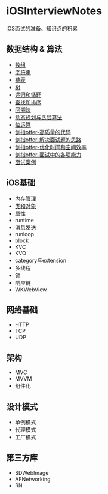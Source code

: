# iOSInterviewNotes

iOS面试的准备、知识点的积累

## 数据结构 & 算法
* [数组](https://github.com/tangshenghao/iOSInterviewNotes/blob/master/数据结构%26算法/数组/数组.md)
* [字符串](https://github.com/tangshenghao/iOSInterviewNotes/blob/master/数据结构%26算法/字符串/字符串.md)
* [链表](https://github.com/tangshenghao/iOSInterviewNotes/blob/master/数据结构%26算法/链表/链表.md)
* [树](https://github.com/tangshenghao/iOSInterviewNotes/blob/master/数据结构%26算法/树/树.md)
* [递归和循环](https://github.com/tangshenghao/iOSInterviewNotes/blob/master/数据结构%26算法/递归和循环/递归和循环.md)
* [查找和排序](https://github.com/tangshenghao/iOSInterviewNotes/blob/master/%E6%95%B0%E6%8D%AE%E7%BB%93%E6%9E%84&%E7%AE%97%E6%B3%95/%E6%9F%A5%E6%89%BE%E5%92%8C%E6%8E%92%E5%BA%8F/%E6%9F%A5%E6%89%BE%E5%92%8C%E6%8E%92%E5%BA%8F.md)
* [回溯法](https://github.com/tangshenghao/iOSInterviewNotes/blob/master/%E6%95%B0%E6%8D%AE%E7%BB%93%E6%9E%84%26%E7%AE%97%E6%B3%95/%E5%9B%9E%E6%BA%AF%E6%B3%95/%E5%9B%9E%E6%BA%AF%E6%B3%95.md)
* [动态规划与贪婪算法](https://github.com/tangshenghao/iOSInterviewNotes/blob/master/%E6%95%B0%E6%8D%AE%E7%BB%93%E6%9E%84%26%E7%AE%97%E6%B3%95/%E5%8A%A8%E6%80%81%E8%A7%84%E5%88%92%E4%B8%8E%E8%B4%AA%E5%A9%AA%E7%AE%97%E6%B3%95/%E5%8A%A8%E6%80%81%E8%A7%84%E5%88%92%E4%B8%8E%E8%B4%AA%E5%A9%AA%E7%AE%97%E6%B3%95.md)
* [位运算](https://github.com/tangshenghao/iOSInterviewNotes/blob/master/%E6%95%B0%E6%8D%AE%E7%BB%93%E6%9E%84%26%E7%AE%97%E6%B3%95/%E4%BD%8D%E8%BF%90%E7%AE%97/%E4%BD%8D%E8%BF%90%E7%AE%97.md)
* [剑指offer-高质量的代码](https://github.com/tangshenghao/iOSInterviewNotes/blob/master/%E6%95%B0%E6%8D%AE%E7%BB%93%E6%9E%84%26%E7%AE%97%E6%B3%95/%E9%AB%98%E8%B4%A8%E9%87%8F%E7%9A%84%E4%BB%A3%E7%A0%81/%E9%AB%98%E8%B4%A8%E9%87%8F%E7%9A%84%E4%BB%A3%E7%A0%81.md)
* [剑指offer-解决面试题的思路](https://github.com/tangshenghao/iOSInterviewNotes/blob/master/%E6%95%B0%E6%8D%AE%E7%BB%93%E6%9E%84%26%E7%AE%97%E6%B3%95/%E8%A7%A3%E5%86%B3%E9%9D%A2%E8%AF%95%E9%A2%98%E7%9A%84%E6%80%9D%E8%B7%AF/%E8%A7%A3%E5%86%B3%E9%9D%A2%E8%AF%95%E9%A2%98%E7%9A%84%E6%80%9D%E8%B7%AF.md)
* [剑指offer-优化时间和空间效率](https://github.com/tangshenghao/iOSInterviewNotes/blob/master/%E6%95%B0%E6%8D%AE%E7%BB%93%E6%9E%84%26%E7%AE%97%E6%B3%95/%E4%BC%98%E5%8C%96%E6%97%B6%E9%97%B4%E5%92%8C%E7%A9%BA%E9%97%B4%E6%95%88%E7%8E%87/%E4%BC%98%E5%8C%96%E6%97%B6%E9%97%B4%E5%92%8C%E7%A9%BA%E9%97%B4%E6%95%88%E7%8E%87.md)
* [剑指offer-面试中的各项能力](https://github.com/tangshenghao/iOSInterviewNotes/blob/master/%E6%95%B0%E6%8D%AE%E7%BB%93%E6%9E%84%26%E7%AE%97%E6%B3%95/%E9%9D%A2%E8%AF%95%E4%B8%AD%E7%9A%84%E5%90%84%E9%A1%B9%E8%83%BD%E5%8A%9B/%E9%9D%A2%E8%AF%95%E4%B8%AD%E7%9A%84%E5%90%84%E9%A1%B9%E8%83%BD%E5%8A%9B.md)
* [面试案例](https://github.com/tangshenghao/iOSInterviewNotes/blob/master/%E6%95%B0%E6%8D%AE%E7%BB%93%E6%9E%84%26%E7%AE%97%E6%B3%95/%E9%9D%A2%E8%AF%95%E9%A2%98%E6%A1%88%E4%BE%8B/%E9%9D%A2%E8%AF%95%E9%A2%98%E6%A1%88%E4%BE%8B.md)

## iOS基础

* [内存管理](https://github.com/tangshenghao/iOSInterviewNotes/blob/master/iOS%E5%9F%BA%E7%A1%80/%E5%86%85%E5%AD%98%E7%AE%A1%E7%90%86/%E5%86%85%E5%AD%98%E7%AE%A1%E7%90%86.md)
* [类和对象](https://github.com/tangshenghao/iOSInterviewNotes/blob/master/iOS%E5%9F%BA%E7%A1%80/%E7%B1%BB%E5%92%8C%E5%AF%B9%E8%B1%A1/%E7%B1%BB%E5%92%8C%E5%AF%B9%E8%B1%A1.md)
* [属性](https://github.com/tangshenghao/iOSInterviewNotes/blob/master/iOS%E5%9F%BA%E7%A1%80/%E5%B1%9E%E6%80%A7/%E5%B1%9E%E6%80%A7.md)
* runtime
* 消息发送
* runloop
* block
* KVC
* KVO
* category与extension
* 多线程
* 锁
* 响应链
* WKWebView

## 网络基础

* HTTP
* TCP
* UDP

## 架构

* MVC
* MVVM
* 组件化

## 设计模式

* 单例模式
* 代理模式
* 工厂模式

## 第三方库

* SDWebImage
* AFNetworking
* RN

